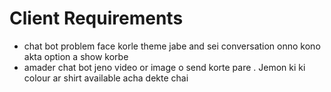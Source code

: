 # Client Requirements

- chat bot problem face korle theme jabe and sei conversation onno kono akta option a show korbe
- amader chat bot jeno video or image o send korte pare . Jemon ki ki colour ar shirt available acha dekte chai
